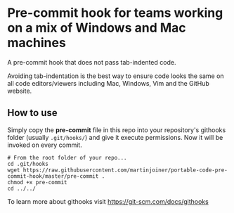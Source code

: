 # Pre-commit hook for teams working on a mix of Windows and Mac machines

A pre-commit hook that does not pass tab-indented code. 

Avoiding tab-indentation is the best way to ensure code looks the same on all code editors/viewers including Mac, Windows, Vim and the GitHub website. 

## How to use

Simply copy the __pre-commit__ file in this repo into your repository's githooks folder (usually `.git/hooks/`) and give it execute permissions. Now it will be invoked on every commit. 

```
# From the root folder of your repo...
cd .git/hooks
wget https://raw.githubusercontent.com/martinjoiner/portable-code-pre-commit-hook/master/pre-commit .
chmod +x pre-commit
cd ../../
```

To learn more about githooks visit https://git-scm.com/docs/githooks 
